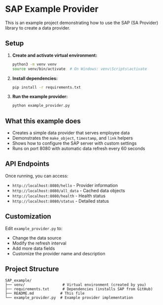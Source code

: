 # SAP Example Provider

This is an example project demonstrating how to use the SAP (SA Provider) library to create a data provider.

## Setup

1. **Create and activate virtual environment:**
   ```bash
   python3 -m venv venv
   source venv/bin/activate  # On Windows: venv\Scripts\activate
   ```

2. **Install dependencies:**
   ```bash
   pip install -r requirements.txt
   ```

3. **Run the example provider:**
   ```bash
   python example_provider.py
   ```

## What this example does

- Creates a simple data provider that serves employee data
- Demonstrates the `make_object`, `timestamp`, and `link` helpers
- Shows how to configure the SAP server with custom settings
- Runs on port 8080 with automatic data refresh every 60 seconds

## API Endpoints

Once running, you can access:
- `http://localhost:8080/hello` - Provider information
- `http://localhost:8080/all_data` - Cached data objects
- `http://localhost:8080/health` - Health status
- `http://localhost:8080/status` - Detailed status

## Customization

Edit `example_provider.py` to:
- Change the data source
- Modify the refresh interval
- Add more data fields
- Customize the provider name and description

## Project Structure

```
SAP_example/
├── venv/                 # Virtual environment (created by you)
├── requirements.txt      # Dependencies (installs SAP from GitHub)
├── README.md            # This file
└── example_provider.py  # Example provider implementation
```
